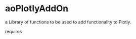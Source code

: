 # aoPlotlyAddOn
a Library of functions to be used to add functionality to Plotly.

requires 
   <script src="https://cdn.plot.ly/plotly-latest.min.js"></script><br>
   
   <script src="https://ajax.googleapis.com/ajax/libs/jquery/3.1.1/jquery.min.js"></script>

